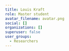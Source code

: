 ```yaml
---
title: Louis Kraft
role: Master student
avatar_filename: avatar.png
social: []
organizations: []
superuser: false
user_groups:
  - Researchers
---
```

